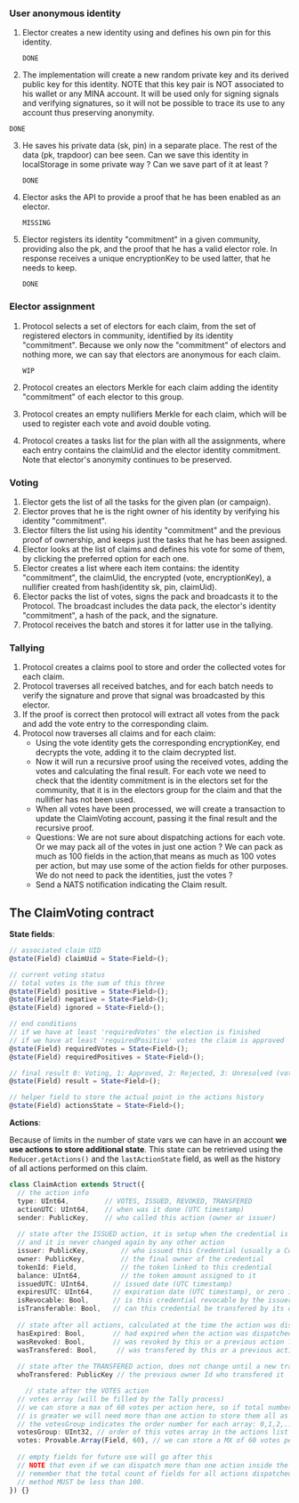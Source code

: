 
### User anonymous identity

1. Elector creates a new identity using and defines his own pin for this identity. 

     `DONE`

2. The implementation will create a new random private key and its derived public 
  key for this identity. NOTE that this key pair is NOT associated to his wallet or 
  any MINA account.  It will be used only for signing signals and verifying 
  signatures, so it will not be possible to trace its use to any account 
  thus preserving anonymity.

  `DONE`

3. He saves his private data (sk, pin) in a separate place. 
     The rest of the data (pk, trapdoor) can bee seen.
       Can we save this identity in localStorage in some private way ?
       Can we save part of it at least ?

     `DONE`

4. Elector asks the API to provide a proof that he has been enabled as an elector.

     `MISSING`

5. Elector registers its identity "commitment" in a given community, providing
     also the pk, and the proof that he has a valid elector role. In response receives a unique encryptionKey to be used latter, that he needs to keep.

      `DONE`

### Elector assignment

1) Protocol selects a set of electors for each claim, from the set of 
    registered electors in community, identified by its identity "commitment". Because we only now the "commitment" of electors and nothing more, we can say
    that electors are anonymous for each claim. 
    
    `WIP`
    
2) Protocol creates an electors Merkle for each claim adding the identity 
    "commitment" of each elector to this group.

3) Protocol creates an empty nullifiers Merkle for each claim, which will
    be used to register each vote and avoid double voting.

4) Protocol creates a tasks list for the plan with all the assignments, where each entry
    contains the claimUid and the elector identity commitment. Note that elector's anonymity continues to be preserved.

### Voting

1. Elector gets the list of all the tasks for the given plan (or campaign).
2. Elector proves that he is the right owner of his identity by verifying his identity "commitment".
3. Elector filters the list using his identity "commitment" and the previous proof of ownership, and keeps just the tasks that he has been assigned.
4. Elector looks at the list of claims and defines his vote for some of them, by clicking the preferred  option for each one.
5. Elector creates a list where each item contains: the identity "commitment", the claimUid, the encrypted (vote, encryptionKey), a nullifier created from hash(identity sk, pin, claimUid).
6. Elector packs the list of votes, signs the pack and broadcasts it to the Protocol. The broadcast includes the data pack, the elector's identity "commitment", a hash of the pack, and the signature.
7. Protocol receives the batch and stores it for latter use in the tallying.

### Tallying

1. Protocol creates a claims pool to store and order the collected votes for each claim.
2. Protocol traverses all received batches, and for each batch needs to verify the signature and prove that signal was broadcasted by this elector.
3. If the proof is correct then protocol will extract all votes from the pack  and add the vote entry to the corresponding claim.
4. Protocol now traverses all claims and for each claim:
   - Using the vote identity gets the corresponding encryptionKey, end decrypts the vote, adding it to the claim decrypted list.
   - Now it will run a recursive proof using the received votes, adding the votes and calculating the final result. For each vote we need to check that the identity commitment is in the electors set for the community, that it is in the electors group for the claim and that the nullifier has not been used.
   - When all votes have been processed, we will create a transaction to update the ClaimVoting account, passing it the final result and the recursive proof.
   - Questions: We are not sure about dispatching actions for each vote. Or we may pack all of the votes in just one action ? We can pack as much as 100 fields in the action,that means as much as 100 votes per action, but may use some of the action fields for other purposes. We do not need to pack the identities, just the votes ?
   - Send a NATS notification indicating the Claim result.

## The ClaimVoting contract

**State fields**:

~~~typescript
// associated claim UID 
@state(Field) claimUid = State<Field>(); 

// current voting status
// total votes is the sum of this three
@state(Field) positive = State<Field>(); 
@state(Field) negative = State<Field>(); 
@state(Field) ignored = State<Field>(); 

// end conditions
// if we have at least 'requiredVotes' the election is finished
// if we have at least 'requiredPositive' votes the claim is approved
@state(Field) requiredVotes = State<Field>(); 
@state(Field) requiredPositives = State<Field>(); 

// final result 0: Voting, 1: Approved, 2: Rejected, 3: Unresolved (votes < requiredVotes)
@state(Field) result = State<Field>(); 

// helper field to store the actual point in the actions history
@state(Field) actionsState = State<Field>(); 
~~~

**Actions**:

Because of limits in the number of state vars we can have in an account **we use actions to store additional state**. This state can be retrieved using the `Reducer.getActions()` and the `lastActionState` field, as well as the history of all actions performed on this claim.

~~~typescript
class ClaimAction extends Struct({
  // the action info
  type: UInt64,         // VOTES, ISSUED, REVOKED, TRANSFERED
  actionUTC: UInt64,    // when was it done (UTC timestamp)
  sender: PublicKey,    // who called this action (owner or issuer)
  
  // state after the ISSUED action, it is setup when the credential is issued
  // and it is never changed again by any other action
  issuer: PublicKey, 		// who issued this Credential (usually a Community account)
  owner: PublicKey, 		// the final owner of the credential
  tokenId: Field, 			// the token linked to this credential
  balance: UInt64, 			// the token amount assigned to it
  issuedUTC: UInt64,      // issued date (UTC timestamp)
  expiresUTC: UInt64,     // expiration date (UTC timestamp), or zero if no expiration
  isRevocable: Bool,      // is this credential revocable by the issuer ?
  isTransferable: Bool,   // can this credential be transfered by its owner ?
  
  // state after all actions, calculated at the time the action was dispatched
  hasExpired: Bool,       // had expired when the action was dispatched ?
  wasRevoked: Bool,       // was revoked by this or a previous action ?
  wasTransfered: Bool,     // was transfered by this or a previous action ?
  
  // state after the TRANSFERED action, does not change until a new transfer
  whoTransfered: PublicKey // the previous owner Id who transfered it

	// state after the VOTES action 
  // votes array (will be filled by the Tally process)
  // we can store a max of 60 votes per action here, so if total number of votes
  // is greater we will need more than one action to store them all as actions
  // the votesGroup indicates the order number for each array: 0,1,2,... 
  votesGroup: UInt32, // order of this votes array in the actions list
  votes: Provable.Array(Field, 60), // we can store a MX of 60 votes per action here 
  
  // empty fields for future use will go after this
  // NOTE that even if we can dispatch more than one action inside the same method, 
  // remember that the total count of fields for all actions dispatched in the same 
  // method MUST be less than 100.
}) {}
~~~

